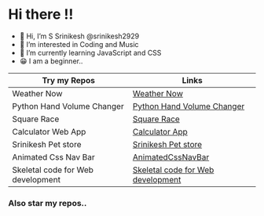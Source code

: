 # Hi there !!
-  👋 Hi, I’m S Srinikesh @srinikesh2929
-  👀 I’m interested in Coding and Music
-  🌱 I’m currently learning JavaScript and CSS
-  😁 I am a beginner..

Try my Repos|Links
-----------------|-----
Weather Now | [Weather Now](https://weather-now.pages.dev)
Python Hand Volume Changer|[Python Hand Volume Changer](https://github.com/srinikesh2929/python-hand-volume-changer)
Square Race|[Square Race](https://github.com/srinikesh2929/square-race)
Calculator Web App |[Calculator App](https://github.com/srinikesh2929/Calculator_App)
Srinikesh Pet store|[Srinikesh Pet store](https://github.com/srinikesh2929/A_Pet_store_project)
Animated Css Nav Bar|[AnimatedCssNavBar](https://github.com/srinikesh2929/responsive-navbar)
Skeletal code for Web development | [Skeletal code for Web development](https://github.com/srinikesh2929/Skeletal_code_for_web_development)

### **Also star my repos..**
<!---
srinikesh2929/srinikesh2929 is a ✨ special ✨ repository because its `README.md` (this file) appears on your GitHub profile.
You can click the Preview link to take a look at your changes.
--->
